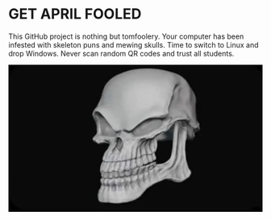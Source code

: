 # GET APRIL FOOLED

This GitHub project is nothing but tomfoolery. Your computer has been infested with skeleton puns and mewing skulls.
Time to switch to Linux and drop Windows. Never scan random QR codes and trust all students.

![alt text](https://github.com/TamFishe/Silly-joke-of-a-homework/blob/main/mewing%20skull.jpg "Did you like my April Fools joke?")
